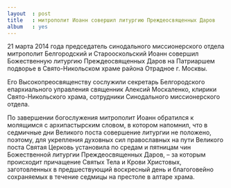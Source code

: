 ```yaml
---
layout  : post
title   : митрополит Иоанн совершил литургию Преждеосвященных Даров
album   : yes
---
```

21 марта 2014 года председатель синодального миссионерского отдела митрополит Белгородский и Старооскольский Иоанн совершил Божественную литургию Преждеосвященных Даров на Патриаршем подворье в Свято-Никольском храме района Отрадное г. Москвы.

Его Высокопреосвященству сослужили секретарь Белгородского епархиального управления священник Алексий Москаленко, клирики Свято-Никольского храма, сотрудники Синодального миссионерского отдела.

По завершении богослужения митрополит Иоанн обратился к молящимся с архипастырским словом, в котором напомнил, что в седмичные дни Великого поста совершение литургии не положено, поэтому, для укрепления духовных сил православных на пути Великого поста Святая Церковь установила по средам и пятницам чин Божественной литургии Преждеосвященных Даров, – за которым происходит причащение Святых Тела и Крови Христовых, заготовленных в предшествующий воскресный день и благоговейно сохраняемых в течение седмицы на престоле в алтаре храма.
